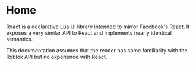# Home
Roact is a declarative Lua UI library intended to mirror Facebook's React. It exposes a very similar API to React and implements nearly identical semantics.

This documentation assumes that the reader has some familiarity with the Roblox API but no experience with React.